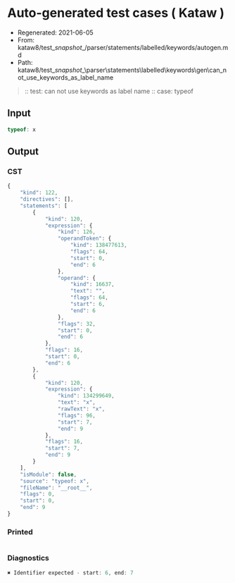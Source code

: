 # Auto-generated test cases ( Kataw )
- Regenerated: 2021-06-05
- From: kataw8/test\__snapshot__/parser/statements/labelled/keywords/autogen.md
- Path: kataw8/test\__snapshot__\parser\statements\labelled\keywords\gen\can_not_use_keywords_as_label_name
> :: test: can not use keywords as label name
> :: case: typeof
## Input

`````js
typeof: x
`````
## Output

### CST

```javascript
{
    "kind": 122,
    "directives": [],
    "statements": [
        {
            "kind": 120,
            "expression": {
                "kind": 126,
                "operandToken": {
                    "kind": 138477613,
                    "flags": 64,
                    "start": 0,
                    "end": 6
                },
                "operand": {
                    "kind": 16637,
                    "text": "",
                    "flags": 64,
                    "start": 6,
                    "end": 6
                },
                "flags": 32,
                "start": 0,
                "end": 6
            },
            "flags": 16,
            "start": 0,
            "end": 6
        },
        {
            "kind": 120,
            "expression": {
                "kind": 134299649,
                "text": "x",
                "rawText": "x",
                "flags": 96,
                "start": 7,
                "end": 9
            },
            "flags": 16,
            "start": 7,
            "end": 9
        }
    ],
    "isModule": false,
    "source": "typeof: x",
    "fileName": "__root__",
    "flags": 0,
    "start": 0,
    "end": 9
}
```

### Printed

```javascript

```

### Diagnostics

```javascript
✖ Identifier expected - start: 6, end: 7

```


